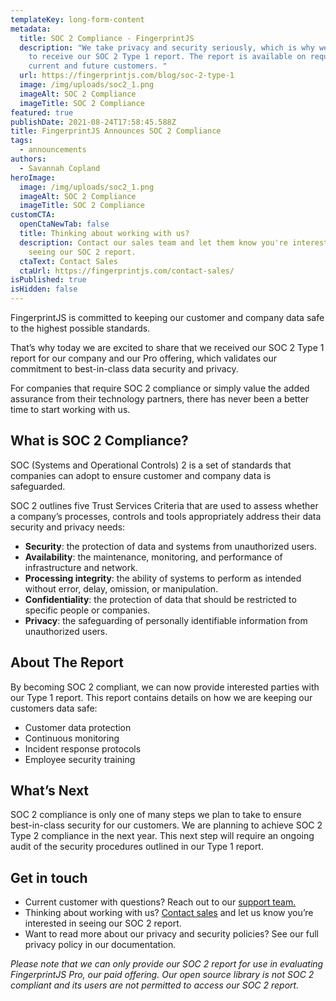 ```yaml
---
templateKey: long-form-content
metadata:
  title: SOC 2 Compliance - FingerprintJS
  description: "We take privacy and security seriously, which is why we are proud
    to receive our SOC 2 Type 1 report. The report is available on request to
    current and future customers. "
  url: https://fingerprintjs.com/blog/soc-2-type-1
  image: /img/uploads/soc2_1.png
  imageAlt: SOC 2 Compliance
  imageTitle: SOC 2 Compliance
featured: true
publishDate: 2021-08-24T17:58:45.588Z
title: FingerprintJS Announces SOC 2 Compliance
tags:
  - announcements
authors:
  - Savannah Copland
heroImage:
  image: /img/uploads/soc2_1.png
  imageAlt: SOC 2 Compliance
  imageTitle: SOC 2 Compliance
customCTA:
  openCtaNewTab: false
  title: Thinking about working with us?
  description: Contact our sales team and let them know you're interested in
    seeing our SOC 2 report.
  ctaText: Contact Sales
  ctaUrl: https://fingerprintjs.com/contact-sales/
isPublished: true
isHidden: false
---
```

FingerprintJS is committed to keeping our customer and company data safe to the highest possible standards.

That’s why today we are excited to share that we received our SOC 2 Type 1 report for our company and our Pro offering, which validates our commitment to best-in-class data security and privacy.

For companies that require SOC 2 compliance or simply value the added assurance from their technology partners, there has never been a better time to start working with us.

## What is SOC 2 Compliance?

SOC (Systems and Operational Controls) 2 is a set of standards that companies can adopt to ensure customer and company data is safeguarded. 

SOC 2 outlines five Trust Services Criteria that are used to assess whether a company’s processes, controls and tools appropriately address their data security and privacy needs:

* **Security**: the protection of data and systems from unauthorized users.
* **Availability**: the maintenance, monitoring, and performance of infrastructure and network.
* **Processing integrity**: the ability of systems to perform as intended without error, delay, omission, or manipulation. 
* **Confidentiality**: the protection of data that should be restricted to specific people or companies.
* **Privacy**: the safeguarding of personally identifiable information from unauthorized users.

## About The Report

By becoming SOC 2 compliant, we can now provide interested parties with our Type 1 report. This report contains details on how we are keeping our customers data safe:

* Customer data protection
* Continuous monitoring
* Incident response protocols
* Employee security training

## What’s Next

SOC 2 compliance is only one of many steps we plan to take to ensure best-in-class security for our customers. We are planning to achieve SOC 2 Type 2 compliance in the next year. This next step will require an ongoing audit of the security procedures outlined in our Type 1 report. 

## Get in touch

* Current customer with questions? Reach out to our [support team.](mailto:support@fingerprintjs.com) 
* Thinking about working with us? [Contact sales](/contact-sales/) and let us know you’re interested in seeing our SOC 2 report.
* Want to read more about our privacy and security policies? See our full privacy policy in our documentation.

<i>Please note that we can only provide our SOC 2 report for use in evaluating FingerprintJS Pro, our paid offering. Our open source library is not SOC 2 compliant and its users are not permitted to access our SOC 2 report.</i>